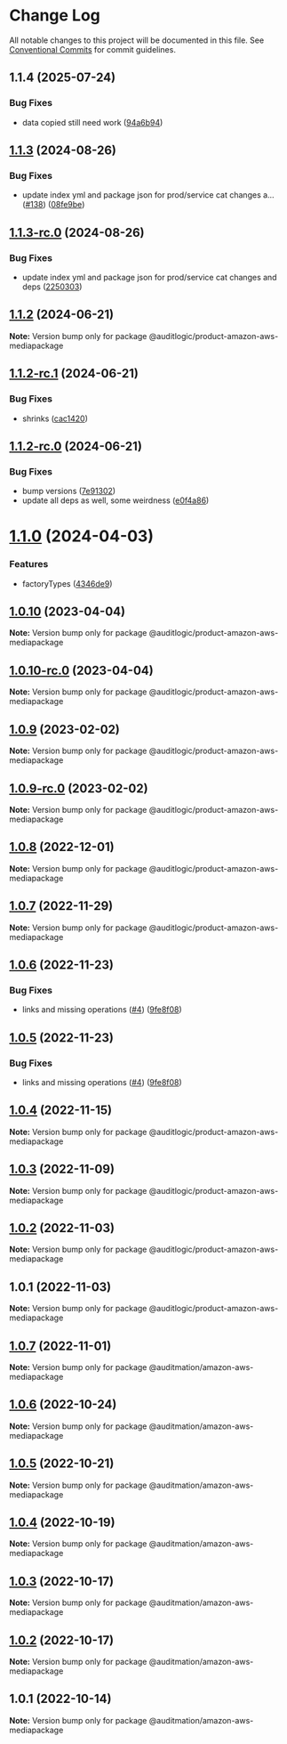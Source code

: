 # Change Log

All notable changes to this project will be documented in this file.
See [Conventional Commits](https://conventionalcommits.org) for commit guidelines.

## 1.1.4 (2025-07-24)


### Bug Fixes

* data copied still need work ([94a6b94](https://github.com/zerobias-org/product/commit/94a6b942fb0516367548599d739529536132755a))





## [1.1.3](https://github.com/auditlogic/product/compare/@auditlogic/product-amazon-aws-mediapackage@1.1.2...@auditlogic/product-amazon-aws-mediapackage@1.1.3) (2024-08-26)


### Bug Fixes

* update index yml and package json for prod/service cat changes a… ([#138](https://github.com/auditlogic/product/issues/138)) ([08fe9be](https://github.com/auditlogic/product/commit/08fe9beb1c8457462a19bc69caa02e6212d97e1a))





## [1.1.3-rc.0](https://github.com/auditlogic/product/compare/@auditlogic/product-amazon-aws-mediapackage@1.1.2...@auditlogic/product-amazon-aws-mediapackage@1.1.3-rc.0) (2024-08-26)


### Bug Fixes

* update index yml and package json for prod/service cat changes and deps ([2250303](https://github.com/auditlogic/product/commit/225030363a363608240135b7ebed386b28f01e4b))





## [1.1.2](https://github.com/auditlogic/product/compare/@auditlogic/product-amazon-aws-mediapackage@1.1.2-rc.1...@auditlogic/product-amazon-aws-mediapackage@1.1.2) (2024-06-21)

**Note:** Version bump only for package @auditlogic/product-amazon-aws-mediapackage





## [1.1.2-rc.1](https://github.com/auditlogic/product/compare/@auditlogic/product-amazon-aws-mediapackage@1.1.2-rc.0...@auditlogic/product-amazon-aws-mediapackage@1.1.2-rc.1) (2024-06-21)


### Bug Fixes

* shrinks ([cac1420](https://github.com/auditlogic/product/commit/cac14200fefcd8183ab69fe89a47bd3f70f563e9))





## [1.1.2-rc.0](https://github.com/auditlogic/product/compare/@auditlogic/product-amazon-aws-mediapackage@1.1.0...@auditlogic/product-amazon-aws-mediapackage@1.1.2-rc.0) (2024-06-21)


### Bug Fixes

* bump versions ([7e91302](https://github.com/auditlogic/product/commit/7e913023b8b312150ed7762c32fbbe616be71de5))
* update all deps as well, some weirdness ([e0f4a86](https://github.com/auditlogic/product/commit/e0f4a864714e2d3de6bbf3da014d5312fe53be2f))





# [1.1.0](https://github.com/auditlogic/product/compare/@auditlogic/product-amazon-aws-mediapackage@1.0.10...@auditlogic/product-amazon-aws-mediapackage@1.1.0) (2024-04-03)


### Features

* factoryTypes ([4346de9](https://github.com/auditlogic/product/commit/4346de92693aee892fccf725338ffc7b80ab182b))





## [1.0.10](https://github.com/auditlogic/product/compare/@auditlogic/product-amazon-aws-mediapackage@1.0.9...@auditlogic/product-amazon-aws-mediapackage@1.0.10) (2023-04-04)

**Note:** Version bump only for package @auditlogic/product-amazon-aws-mediapackage





## [1.0.10-rc.0](https://github.com/auditlogic/product/compare/@auditlogic/product-amazon-aws-mediapackage@1.0.9...@auditlogic/product-amazon-aws-mediapackage@1.0.10-rc.0) (2023-04-04)

**Note:** Version bump only for package @auditlogic/product-amazon-aws-mediapackage





## [1.0.9](https://github.com/auditlogic/product/compare/@auditlogic/product-amazon-aws-mediapackage@1.0.8...@auditlogic/product-amazon-aws-mediapackage@1.0.9) (2023-02-02)

**Note:** Version bump only for package @auditlogic/product-amazon-aws-mediapackage





## [1.0.9-rc.0](https://github.com/auditlogic/product/compare/@auditlogic/product-amazon-aws-mediapackage@1.0.8...@auditlogic/product-amazon-aws-mediapackage@1.0.9-rc.0) (2023-02-02)

**Note:** Version bump only for package @auditlogic/product-amazon-aws-mediapackage





## [1.0.8](https://github.com/auditlogic/product/compare/@auditlogic/product-amazon-aws-mediapackage@1.0.7...@auditlogic/product-amazon-aws-mediapackage@1.0.8) (2022-12-01)

**Note:** Version bump only for package @auditlogic/product-amazon-aws-mediapackage





## [1.0.7](https://github.com/auditlogic/product/compare/@auditlogic/product-amazon-aws-mediapackage@1.0.6...@auditlogic/product-amazon-aws-mediapackage@1.0.7) (2022-11-29)

**Note:** Version bump only for package @auditlogic/product-amazon-aws-mediapackage





## [1.0.6](https://github.com/auditlogic/product/compare/@auditlogic/product-amazon-aws-mediapackage@1.0.4...@auditlogic/product-amazon-aws-mediapackage@1.0.6) (2022-11-23)


### Bug Fixes

* links and missing operations ([#4](https://github.com/auditlogic/product/issues/4)) ([9fe8f08](https://github.com/auditlogic/product/commit/9fe8f08fe7c57fdb79f991ac35bd6ac2e7dcad38))





## [1.0.5](https://github.com/auditlogic/product/compare/@auditlogic/product-amazon-aws-mediapackage@1.0.4...@auditlogic/product-amazon-aws-mediapackage@1.0.5) (2022-11-23)


### Bug Fixes

* links and missing operations ([#4](https://github.com/auditlogic/product/issues/4)) ([9fe8f08](https://github.com/auditlogic/product/commit/9fe8f08fe7c57fdb79f991ac35bd6ac2e7dcad38))





## [1.0.4](https://github.com/auditlogic/product/compare/@auditlogic/product-amazon-aws-mediapackage@1.0.3...@auditlogic/product-amazon-aws-mediapackage@1.0.4) (2022-11-15)

**Note:** Version bump only for package @auditlogic/product-amazon-aws-mediapackage





## [1.0.3](https://github.com/auditlogic/product/compare/@auditlogic/product-amazon-aws-mediapackage@1.0.2...@auditlogic/product-amazon-aws-mediapackage@1.0.3) (2022-11-09)

**Note:** Version bump only for package @auditlogic/product-amazon-aws-mediapackage





## [1.0.2](https://github.com/auditlogic/product/compare/@auditlogic/product-amazon-aws-mediapackage@1.0.1...@auditlogic/product-amazon-aws-mediapackage@1.0.2) (2022-11-03)

**Note:** Version bump only for package @auditlogic/product-amazon-aws-mediapackage





## 1.0.1 (2022-11-03)

**Note:** Version bump only for package @auditlogic/product-amazon-aws-mediapackage





## [1.0.7](https://github.com/auditmation/store-content/compare/@auditmation/amazon-aws-mediapackage@1.0.6...@auditmation/amazon-aws-mediapackage@1.0.7) (2022-11-01)

**Note:** Version bump only for package @auditmation/amazon-aws-mediapackage





## [1.0.6](https://github.com/auditmation/store-content/compare/@auditmation/amazon-aws-mediapackage@1.0.5...@auditmation/amazon-aws-mediapackage@1.0.6) (2022-10-24)

**Note:** Version bump only for package @auditmation/amazon-aws-mediapackage





## [1.0.5](https://github.com/auditmation/store-content/compare/@auditmation/amazon-aws-mediapackage@1.0.4...@auditmation/amazon-aws-mediapackage@1.0.5) (2022-10-21)

**Note:** Version bump only for package @auditmation/amazon-aws-mediapackage





## [1.0.4](https://github.com/auditmation/store-content/compare/@auditmation/amazon-aws-mediapackage@1.0.3...@auditmation/amazon-aws-mediapackage@1.0.4) (2022-10-19)

**Note:** Version bump only for package @auditmation/amazon-aws-mediapackage





## [1.0.3](https://github.com/auditmation/store-content/compare/@auditmation/amazon-aws-mediapackage@1.0.2...@auditmation/amazon-aws-mediapackage@1.0.3) (2022-10-17)

**Note:** Version bump only for package @auditmation/amazon-aws-mediapackage





## [1.0.2](https://github.com/auditmation/store-content/compare/@auditmation/amazon-aws-mediapackage@1.0.1...@auditmation/amazon-aws-mediapackage@1.0.2) (2022-10-17)

**Note:** Version bump only for package @auditmation/amazon-aws-mediapackage





## 1.0.1 (2022-10-14)

**Note:** Version bump only for package @auditmation/amazon-aws-mediapackage
